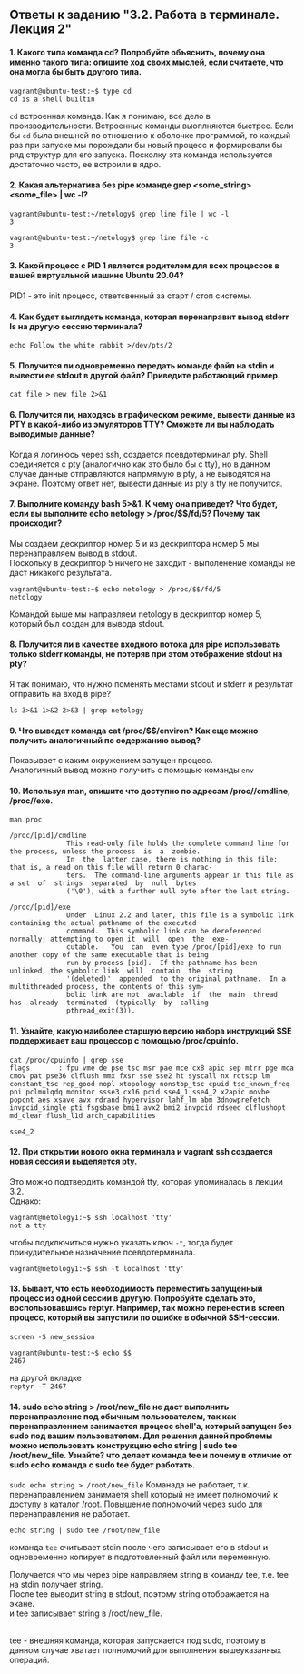 ## Ответы к заданию "3.2. Работа в терминале. Лекция 2"

#### 1. Какого типа команда cd? Попробуйте объяснить, почему она именно такого типа: опишите ход своих мыслей, если считаете, что она могла бы быть другого типа. <br>
```
vagrant@ubuntu-test:~$ type cd
cd is a shell builtin
```    
`cd` встроенная команда. Как я понимаю, все дело в производительности. Встроенные команды выоплняются быстрее.
Если бы `cd` была внешней по отношению к оболочке программой, то каждый раз при запуске мы порождали бы новый процесс и формировали бы ряд структур для его запуска. Посколку эта команда используется достаточно часто, ее встроили в ядро.

#### 2. Какая альтернатива без pipe команде grep <some_string> <some_file> | wc -l? <br>
```
vagrant@ubuntu-test:~/netology$ grep line file | wc -l
3
```
```
vagrant@ubuntu-test:~/netology$ grep line file -c
3
```


#### 3. Какой процесс с PID 1 является родителем для всех процессов в вашей виртуальной машине Ubuntu 20.04? <br>
PID1 - это init процесс, ответсвенный за старт / стоп системы.


#### 4. Как будет выглядеть команда, которая перенаправит вывод stderr ls на другую сессию терминала? <br>
`echo Follow the white rabbit >/dev/pts/2`


#### 5. Получится ли одновременно передать команде файл на stdin и вывести ее stdout в другой файл? Приведите работающий пример. <br>
`cat file > new_file 2>&1`



#### 6. Получится ли, находясь в графическом режиме, вывести данные из PTY в какой-либо из эмуляторов TTY? Сможете ли вы наблюдать выводимые данные? <br>

Когда я логинюсь через ssh, создается псевдотерминал pty. Shell соединяется с pty (аналогично как это было бы с tty), но в данном случае данные отправляются напрмямую в pty, а не выводятся на экране.
Поэтому ответ нет, вывести данные из pty в tty не получится.

#### 7. Выполните команду bash 5>&1. К чему она приведет? Что будет, если вы выполните echo netology > /proc/$$/fd/5? Почему так происходит? <br>

Мы создаем дескриптор номер 5 и из дескриптора номер 5 мы перенаправляем вывод в stdout.<br>
Поскольку в дескриптор 5 ничего не заходит - выполенение команды не даст никакого результата.<br>

```
vagrant@ubuntu-test:~$ echo netology > /proc/$$/fd/5
netology
```
Командой выше мы направляем netology в дескриптор номер 5, который был создан для вывода stdout.


#### 8. Получится ли в качестве входного потока для pipe использовать только stderr команды, не потеряв при этом отображение stdout на pty? <br>
Я так понимаю, что нужно поменять местами stdout и stderr и результат отправить на вход в pipe?

`ls 3>&1 1>&2 2>&3 | grep netology`

#### 9. Что выведет команда cat /proc/$$/environ? Как еще можно получить аналогичный по содержанию вывод?
Показывает с каким окружением запущен процесс.<br>
Аналогичный вывод можно получить с помощью команды `env`

#### 10. Используя man, опишите что доступно по адресам /proc/<PID>/cmdline, /proc/<PID>/exe.
`man proc`

```
/proc/[pid]/cmdline
              This read-only file holds the complete command line for the process, unless the process  is  a  zombie.
              In  the  latter case, there is nothing in this file: that is, a read on this file will return 0 charac‐
              ters.  The command-line arguments appear in this file as a set  of  strings  separated  by  null  bytes
              ('\0'), with a further null byte after the last string.
```

```
/proc/[pid]/exe
              Under  Linux 2.2 and later, this file is a symbolic link containing the actual pathname of the executed
              command.  This symbolic link can be dereferenced normally; attempting to open it  will  open  the  exe‐
              cutable.   You  can  even type /proc/[pid]/exe to run another copy of the same executable that is being
              run by process [pid].  If the pathname has been unlinked, the symbolic link  will  contain  the  string
              '(deleted)'  appended  to the original pathname.  In a multithreaded process, the contents of this sym‐
              bolic link are not  available  if  the  main  thread  has  already  terminated  (typically  by  calling
              pthread_exit(3)).
```

#### 11. Узнайте, какую наиболее старшую версию набора инструкций SSE поддерживает ваш процессор с помощью /proc/cpuinfo.
```
cat /proc/cpuinfo | grep sse
flags		: fpu vme de pse tsc msr pae mce cx8 apic sep mtrr pge mca cmov pat pse36 clflush mmx fxsr sse sse2 ht syscall nx rdtscp lm constant_tsc rep_good nopl xtopology nonstop_tsc cpuid tsc_known_freq pni pclmulqdq monitor ssse3 cx16 pcid sse4_1 sse4_2 x2apic movbe popcnt aes xsave avx rdrand hypervisor lahf_lm abm 3dnowprefetch invpcid_single pti fsgsbase bmi1 avx2 bmi2 invpcid rdseed clflushopt md_clear flush_l1d arch_capabilities
```

`sse4_2`

#### 12. При открытии нового окна терминала и vagrant ssh создается новая сессия и выделяется pty. <br>
Это можно подтвердить командой tty, которая упоминалась в лекции 3.2. <br>
Однако:

```
vagrant@netology1:~$ ssh localhost 'tty'
not a tty
```

чтобы подключиться нужно указать ключ `-t`, тогда будет принудительное назначение псевдотерминала.

`vagrant@netology1:~$ ssh -t localhost 'tty'`


#### 13. Бывает, что есть необходимость переместить запущенный процесс из одной сессии в другую. Попробуйте сделать это, воспользовавшись reptyr. Например, так можно перенести в screen процесс, который вы запустили по ошибке в обычной SSH-сессии.<br>

`screen -S new_session`

```
vagrant@ubuntu-test:~$ echo $$
2467
```

на другой вкладке <br>
`reptyr -T 2467`

#### 14. sudo echo string > /root/new_file не даст выполнить перенаправление под обычным пользователем, так как перенаправлением занимается процесс shell'а, который запущен без sudo под вашим пользователем. Для решения данной проблемы можно использовать конструкцию echo string | sudo tee /root/new_file. Узнайте? что делает команда tee и почему в отличие от sudo echo команда с sudo tee будет работать. <br>

`sudo echo string > /root/new_file`
Команада не работает, т.к. перенаправлением занимаетя shell который не имеет полномочий к доступу в каталог /root. Повышение полномочий через sudo для перенаправления не работает.

`echo string | sudo tee /root/new_file`

команда `tee` считывает stdin после чего записывает его в stdout и одновременно копирует в подготовленный файл или переменную. <br>

Получается что мы через pipe направляем string в команду tee, т.е. tee на stdin получает string.<br>
После tee выводит string в stdout, поэтому string отображается на экане.<br>
и tee записывает string в /root/new_file.<br><br>

tee - внешняя команда, которая запускается под sudo, поэтому в данном случае хватает полномочий для выполнения вышеуказанных операций.

